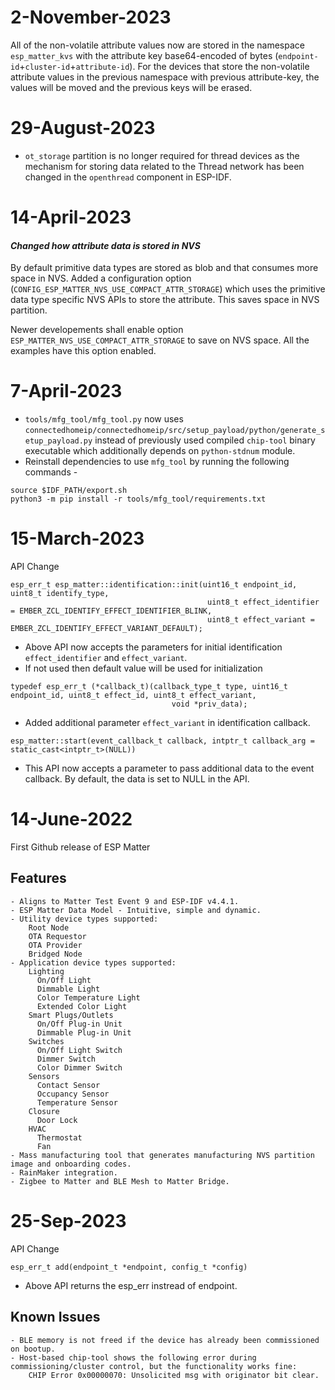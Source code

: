 # 2-November-2023

All of the non-volatile attribute values now are stored in the namespace `esp_matter_kvs` with the attribute key base64-encoded of bytes (`endpoint-id`+`cluster-id`+`attribute-id`). For the devices that store the non-volatile attribute values in the previous namespace with previous attribute-key, the values will be moved and the previous keys will be erased.

# 29-August-2023

- `ot_storage` partition is no longer required for thread devices as the mechanism for storing data related to the Thread network has been changed in the `openthread` component in ESP-IDF.

# 14-April-2023

#### *Changed how attribute data is stored in NVS*
By default primitive data types are stored as blob and that consumes more space in NVS.
Added a configuration option (`CONFIG_ESP_MATTER_NVS_USE_COMPACT_ATTR_STORAGE`) which uses
the primitive data type specific NVS APIs to store the attribute. This saves space in NVS partition.

Newer developements shall enable option `ESP_MATTER_NVS_USE_COMPACT_ATTR_STORAGE` to save on NVS space.
All the examples have this option enabled.

# 7-April-2023

- `tools/mfg_tool/mfg_tool.py` now uses `connectedhomeip/connectedhomeip/src/setup_payload/python/generate_setup_payload.py` instead of previously used compiled `chip-tool` binary executable which additionally depends on `python-stdnum` module.
- Reinstall dependencies to use `mfg_tool` by running the following commands -
```
source $IDF_PATH/export.sh
python3 -m pip install -r tools/mfg_tool/requirements.txt
```

# 15-March-2023

API Change

```
esp_err_t esp_matter::identification::init(uint16_t endpoint_id, uint8_t identify_type,
                                            uint8_t effect_identifier = EMBER_ZCL_IDENTIFY_EFFECT_IDENTIFIER_BLINK,
                                            uint8_t effect_variant = EMBER_ZCL_IDENTIFY_EFFECT_VARIANT_DEFAULT);
```

- Above API now accepts the parameters for initial identification `effect_identifier` and `effect_variant`.
- If not used then default value will be used for initialization

```
typedef esp_err_t (*callback_t)(callback_type_t type, uint16_t endpoint_id, uint8_t effect_id, uint8_t effect_variant,
                                    void *priv_data);
```

- Added additional parameter `effect_variant` in identification callback.

```
esp_matter::start(event_callback_t callback, intptr_t callback_arg = static_cast<intptr_t>(NULL))
```

- This API now accepts a parameter to pass additional data to the event callback. By default, the data is set to NULL in the API.

# 14-June-2022

First Github release of ESP Matter

Features
--------
    - Aligns to Matter Test Event 9 and ESP-IDF v4.4.1.
    - ESP Matter Data Model - Intuitive, simple and dynamic.
    - Utility device types supported:
        Root Node
        OTA Requestor
        OTA Provider
        Bridged Node
    - Application device types supported:
        Lighting
          On/Off Light
          Dimmable Light
          Color Temperature Light
          Extended Color Light
        Smart Plugs/Outlets
          On/Off Plug-in Unit
          Dimmable Plug-in Unit
        Switches
          On/Off Light Switch
          Dimmer Switch
          Color Dimmer Switch
        Sensors
          Contact Sensor
          Occupancy Sensor
          Temperature Sensor
        Closure
          Door Lock
        HVAC
          Thermostat
          Fan
    - Mass manufacturing tool that generates manufacturing NVS partition image and onboarding codes.
    - RainMaker integration.
    - Zigbee to Matter and BLE Mesh to Matter Bridge.

# 25-Sep-2023

API Change

```
esp_err_t add(endpoint_t *endpoint, config_t *config)
```
- Above API returns the esp_err instread of endpoint.

Known Issues
------------
    - BLE memory is not freed if the device has already been commissioned on bootup.
    - Host-based chip-tool shows the following error during commissioning/cluster control, but the functionality works fine:
        CHIP Error 0x00000070: Unsolicited msg with originator bit clear.
